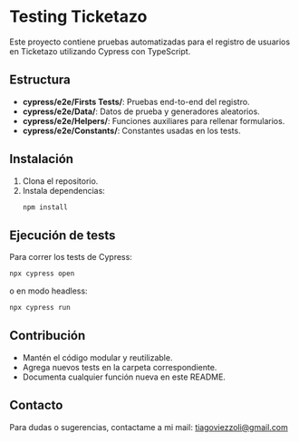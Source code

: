 # Testing Ticketazo

Este proyecto contiene pruebas automatizadas para el registro de usuarios en Ticketazo utilizando Cypress con TypeScript.

## Estructura

- **cypress/e2e/Firsts Tests/**: Pruebas end-to-end del registro.
- **cypress/e2e/Data/**: Datos de prueba y generadores aleatorios.
- **cypress/e2e/Helpers/**: Funciones auxiliares para rellenar formularios.
- **cypress/e2e/Constants/**: Constantes usadas en los tests.

## Instalación

1. Clona el repositorio.
2. Instala dependencias:
   ```bash
   npm install
   ```

## Ejecución de tests

Para correr los tests de Cypress:
```bash
npx cypress open
```
o en modo headless:
```bash
npx cypress run
```

## Contribución

- Mantén el código modular y reutilizable.
- Agrega nuevos tests en la carpeta correspondiente.
- Documenta cualquier función nueva en este README.

## Contacto

Para dudas o sugerencias, contactame a mi mail: tiagoviezzoli@gmail.com